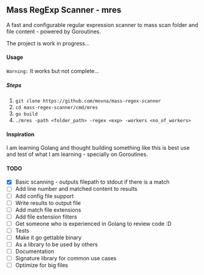 ## Mass RegExp Scanner - mres
A fast and configurable regular expression scanner to mass scan folder and file content - powered by Goroutines.

The project is work in progress...

#### Usage
`Warning:` It works but not complete...

##### Steps

1. `git clone https://github.com/movna/mass-regex-scanner`
2. `cd mass-regex-scanner/cmd/mres`
3. `go build`
4. `./mres -path <folder_path> -regex <exp> -workers <no_of_workers>`

#### Inspiration
I am learning Golang and thought building something like this is best use and test of what I am learning - specially on Goroutines.

#### TODO
- [x] Basic scanning - outputs filepath to stdout if there is a match
- [ ] Add line number and matched content to results
- [ ] Add config file support
- [ ] Write results to output file
- [ ] Add match file extensions
- [ ] Add file extension filters
- [ ] Get someone who is experienced in Golang to review code :D
- [ ] Tests
- [ ] Make it go gettable binary
- [ ] As a library to be used by others
- [ ] Documentation
- [ ] Signature library for common use cases
- [ ] Optimize for big files
